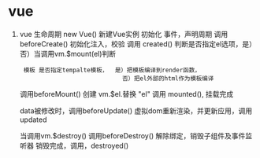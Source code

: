 # vue

1. vue 生命周期
   new Vue() 新建Vue实例
   初始化 事件，声明周期
   调用beforeCreate()
   初始化注入，校验
   调用 created()
   判断是否指定el选项，是）
                      否）当调用vm.$mount(el)判断

        模板 是否指定tempalte模板，  是）把模板编译到render函数，
                                    否）把el外部的html作为模板编译
    调用beforeMount()
    创建 vm.$el.替换 "el"
    调用 mounted(), 挂载完成

    data被修改时，调用beforeUpdate()
    虚拟dom重新渲染，并更新应用，调用updated

    当调用vm.$destroy()
    调用beforeDestroy()
    解除绑定，销毁子组件及事件监听器
    销毁完成，调用，destroyed()
